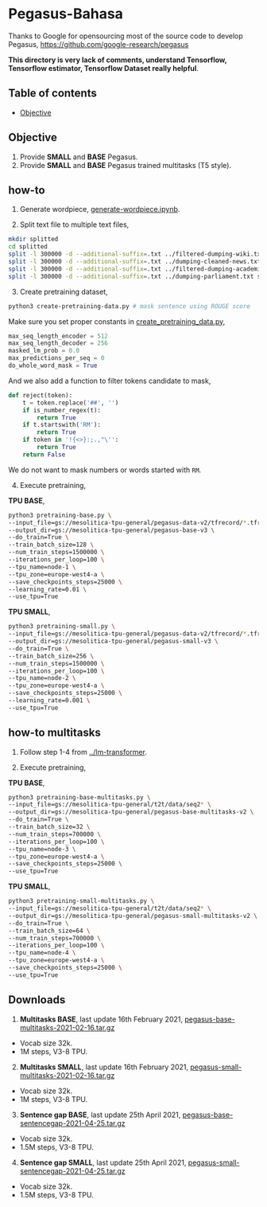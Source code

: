 # Pegasus-Bahasa

Thanks to Google for opensourcing most of the source code to develop Pegasus, https://github.com/google-research/pegasus

**This directory is very lack of comments, understand Tensorflow, Tensorflow estimator, Tensorflow Dataset really helpful**.

## Table of contents
  * [Objective](#objective)

## Objective

1. Provide **SMALL** and **BASE** Pegasus.
1. Provide **SMALL** and **BASE** Pegasus trained multitasks (T5 style).

## how-to

1. Generate wordpiece, [generate-wordpiece.ipynb](generate-wordpiece.ipynb).

2. Split text file to multiple text files,

```bash
mkdir splitted
cd splitted
split -l 300000 -d --additional-suffix=.txt ../filtered-dumping-wiki.txt splitted-wiki
split -l 300000 -d --additional-suffix=.txt ../dumping-cleaned-news.txt splitted-news
split -l 300000 -d --additional-suffix=.txt ../filtered-dumping-academia.txt splitted-academia
split -l 300000 -d --additional-suffix=.txt ../dumping-parliament.txt splitted-parliament
```

3. Create pretraining dataset,

```bash
python3 create-pretraining-data.py # mask sentence using ROUGE score
```

Make sure you set proper constants in [create_pretraining_data.py](create_pretraining.py),

```python
max_seq_length_encoder = 512
max_seq_length_decoder = 256
masked_lm_prob = 0.0
max_predictions_per_seq = 0
do_whole_word_mask = True
```

And we also add a function to filter tokens candidate to mask,

```python
def reject(token):
    t = token.replace('##', '')
    if is_number_regex(t):
        return True
    if t.startswith('RM'):
        return True
    if token in '!{<>}:;.,"\'':
        return True
    return False
```

We do not want to mask numbers or words started with `RM`.

4. Execute pretraining,

**TPU BASE**,

```bash
python3 pretraining-base.py \
--input_file=gs://mesolitica-tpu-general/pegasus-data-v2/tfrecord/*.tfrecord \
--output_dir=gs://mesolitica-tpu-general/pegasus-base-v3 \
--do_train=True \
--train_batch_size=128 \
--num_train_steps=1500000 \
--iterations_per_loop=100 \
--tpu_name=node-1 \
--tpu_zone=europe-west4-a \
--save_checkpoints_steps=25000 \
--learning_rate=0.01 \
--use_tpu=True
```

**TPU SMALL**,

```bash
python3 pretraining-small.py \
--input_file=gs://mesolitica-tpu-general/pegasus-data-v2/tfrecord/*.tfrecord \
--output_dir=gs://mesolitica-tpu-general/pegasus-small-v3 \
--do_train=True \
--train_batch_size=256 \
--num_train_steps=1500000 \
--iterations_per_loop=100 \
--tpu_name=node-2 \
--tpu_zone=europe-west4-a \
--save_checkpoints_steps=25000 \
--learning_rate=0.001 \
--use_tpu=True
```

## how-to multitasks

1. Follow step 1-4 from [../lm-transformer](../lm-transformer).

2. Execute pretraining,

**TPU BASE**,

```bash
python3 pretraining-base-multitasks.py \
--input_file=gs://mesolitica-tpu-general/t2t/data/seq2* \
--output_dir=gs://mesolitica-tpu-general/pegasus-base-multitasks-v2 \
--do_train=True \
--train_batch_size=32 \
--num_train_steps=700000 \
--iterations_per_loop=100 \
--tpu_name=node-3 \
--tpu_zone=europe-west4-a \
--save_checkpoints_steps=25000 \
--use_tpu=True
```

**TPU SMALL**,

```bash
python3 pretraining-small-multitasks.py \
--input_file=gs://mesolitica-tpu-general/t2t/data/seq2* \
--output_dir=gs://mesolitica-tpu-general/pegasus-small-multitasks-v2 \
--do_train=True \
--train_batch_size=64 \
--num_train_steps=700000 \
--iterations_per_loop=100 \
--tpu_name=node-4 \
--tpu_zone=europe-west4-a \
--save_checkpoints_steps=25000 \
--use_tpu=True
```

## Downloads

1. **Multitasks BASE**, last update 16th February 2021, [pegasus-base-multitasks-2021-02-16.tar.gz](https://f000.backblazeb2.com/file/malaya-model/pretrained/pegasus-base-multitasks-2021-02-16.tar.gz)

  - Vocab size 32k.
  - 1M steps, V3-8 TPU.

2. **Multitasks SMALL**, last update 16th February 2021, [pegasus-small-multitasks-2021-02-16.tar.gz](https://f000.backblazeb2.com/file/malaya-model/pretrained/pegasus-base-multitasks-2021-02-16.tar.gz)

  - Vocab size 32k.
  - 1M steps, V3-8 TPU.

3. **Sentence gap BASE**, last update 25th April 2021, [pegasus-base-sentencegap-2021-04-25.tar.gz](https://f000.backblazeb2.com/file/malaya-model/pretrained/pegasus-base-sentencegap-2021-04-25.tar.gz)

  - Vocab size 32k.
  - 1.5M steps, V3-8 TPU.

4. **Sentence gap SMALL**, last update 25th April 2021, [pegasus-small-sentencegap-2021-04-25.tar.gz](https://f000.backblazeb2.com/file/malaya-model/pretrained/pegasus-small-sentencegap-2021-04-25.tar.gz)

  - Vocab size 32k.
  - 1.5M steps, V3-8 TPU.